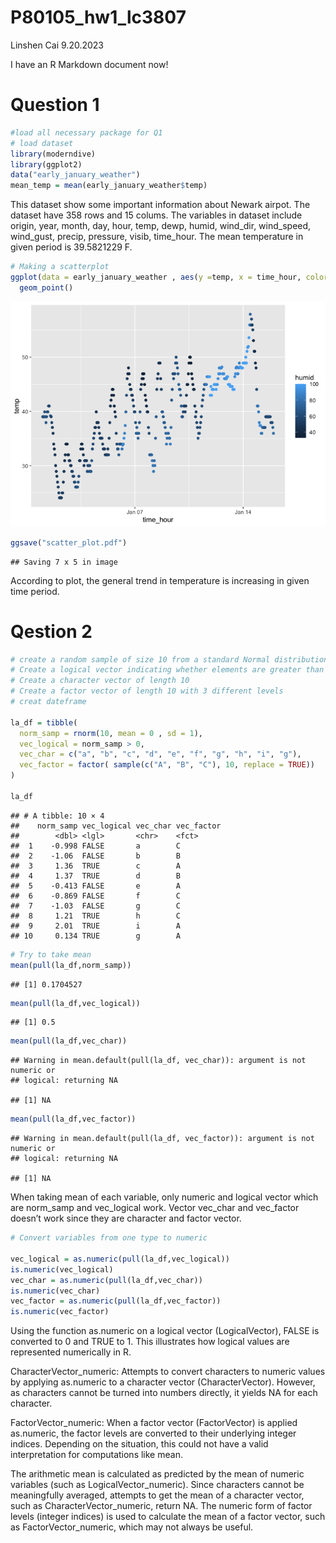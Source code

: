 P80105_hw1_lc3807
================
Linshen Cai
9.20.2023

I have an R Markdown document now!

# Question 1

``` r
#load all necessary package for Q1
# load dataset
library(moderndive)
library(ggplot2)
data("early_january_weather")
mean_temp = mean(early_january_weather$temp)
```

This dataset show some important information about Newark airpot. The
dataset have 358 rows and 15 colums. The variables in dataset include
origin, year, month, day, hour, temp, dewp, humid, wind_dir, wind_speed,
wind_gust, precip, pressure, visib, time_hour. The mean temperature in
given period is 39.5821229 F.

``` r
# Making a scatterplot 
ggplot(data = early_january_weather , aes(y =temp, x = time_hour, color = humid)) + 
  geom_point()
```

![](p8105_hw1_lc3807_files/figure-gfm/unnamed-chunk-2-1.png)<!-- -->

``` r
ggsave("scatter_plot.pdf")
```

    ## Saving 7 x 5 in image

According to plot, the general trend in temperature is increasing in
given time period.

# Qestion 2

``` r
# create a random sample of size 10 from a standard Normal distribution
# Create a logical vector indicating whether elements are greater than 0
# Create a character vector of length 10
# Create a factor vector of length 10 with 3 different levels
# creat dateframe

la_df = tibble(
  norm_samp = rnorm(10, mean = 0 , sd = 1),
  vec_logical = norm_samp > 0,
  vec_char = c("a", "b", "c", "d", "e", "f", "g", "h", "i", "g"),
  vec_factor = factor( sample(c("A", "B", "C"), 10, replace = TRUE))
)

la_df
```

    ## # A tibble: 10 × 4
    ##    norm_samp vec_logical vec_char vec_factor
    ##        <dbl> <lgl>       <chr>    <fct>     
    ##  1    -0.998 FALSE       a        C         
    ##  2    -1.06  FALSE       b        B         
    ##  3     1.36  TRUE        c        A         
    ##  4     1.37  TRUE        d        B         
    ##  5    -0.413 FALSE       e        A         
    ##  6    -0.869 FALSE       f        C         
    ##  7    -1.03  FALSE       g        C         
    ##  8     1.21  TRUE        h        C         
    ##  9     2.01  TRUE        i        A         
    ## 10     0.134 TRUE        g        A

``` r
# Try to take mean
mean(pull(la_df,norm_samp))
```

    ## [1] 0.1704527

``` r
mean(pull(la_df,vec_logical))
```

    ## [1] 0.5

``` r
mean(pull(la_df,vec_char))
```

    ## Warning in mean.default(pull(la_df, vec_char)): argument is not numeric or
    ## logical: returning NA

    ## [1] NA

``` r
mean(pull(la_df,vec_factor))
```

    ## Warning in mean.default(pull(la_df, vec_factor)): argument is not numeric or
    ## logical: returning NA

    ## [1] NA

When taking mean of each variable, only numeric and logical vector which
are norm_samp and vec_logical work. Vector vec_char and vec_factor
doesn’t work since they are character and factor vector.

``` r
# Convert variables from one type to numeric

vec_logical = as.numeric(pull(la_df,vec_logical))
is.numeric(vec_logical)
vec_char = as.numeric(pull(la_df,vec_char))
is.numeric(vec_char)
vec_factor = as.numeric(pull(la_df,vec_factor))
is.numeric(vec_factor)
```

Using the function as.numeric on a logical vector (LogicalVector), FALSE
is converted to 0 and TRUE to 1. This illustrates how logical values are
represented numerically in R.

CharacterVector_numeric: Attempts to convert characters to numeric
values by applying as.numeric to a character vector (CharacterVector).
However, as characters cannot be turned into numbers directly, it yields
NA for each character.

FactorVector_numeric: When a factor vector (FactorVector) is applied
as.numeric, the factor levels are converted to their underlying integer
indices. Depending on the situation, this could not have a valid
interpretation for computations like mean.

The arithmetic mean is calculated as predicted by the mean of numeric
variables (such as LogicalVector_numeric). Since characters cannot be
meaningfully averaged, attempts to get the mean of a character vector,
such as CharacterVector_numeric, return NA. The numeric form of factor
levels (integer indices) is used to calculate the mean of a factor
vector, such as FactorVector_numeric, which may not always be useful.
